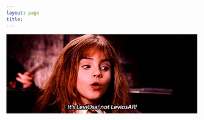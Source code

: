 ```yaml
---
layout: page
title:
---
```

<div class="leviosa">
<img src="/public/sa.gif">
</div>
<br>
<br>
<br>
<br>
<br>
<br>
